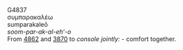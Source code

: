<body>
  <p>G4837<br>  συμπαρακαλέω  <br> sumparakaleō  <br><i>soom-par-ak-al-eh‘-o </i><br>From <a href="g4862.htm">4862</a> and <a href="g3870.htm">3870</a>  to <i>console</i> <i>jointly:</i> - comfort together.<br></p>
 </body>